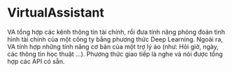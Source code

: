 # VirtualAssistant
VA tổng hợp các kênh thông tin tài chính, rồi đưa tính năng phỏng đoán tình hình tài chính của một công ty bằng phương thức Deep Learning. Ngoài ra, VA tính hợp những tính năng cơ bản của một trợ lý ảo (như: Hỏi giờ, ngày, các thông tin học thuật ...). Phương thức giao tiếp là nghe và nói được tổng hợp các API có sẵn.
